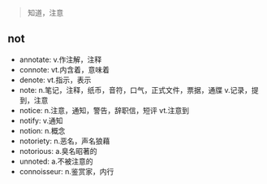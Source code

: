 > 知道，注意

## not

- annotate: v.作注解，注释
- connote: vt.内含着，意味着
- denote: vt.指示，表示
- note: n.笔记，注释，纸币，音符，口气，正式文件，票据，通牒 v.记录，提到，注意
- notice: n.注意，通知，警告，辞职信，短评 vt.注意到
- notify: v.通知
- notion: n.概念
- notoriety: n.恶名，声名狼藉
- notorious: a.臭名昭著的
- unnoted: a.不被注意的
- connoisseur: n.鉴赏家，内行